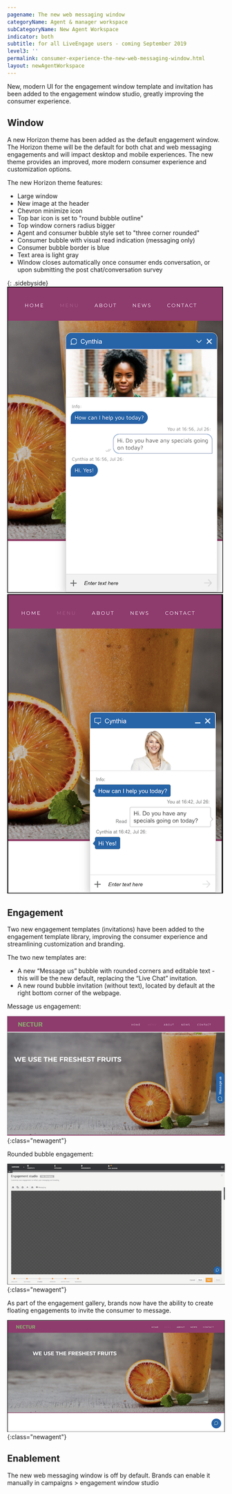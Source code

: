 ```yaml
---
pagename: The new web messaging window
categoryName: Agent & manager workspace
subCategoryName: New Agent Workspace
indicator: both
subtitle: for all LiveEngage users - coming September 2019
level3: ''
permalink: consumer-experience-the-new-web-messaging-window.html
layout: newAgentWorkspace
---
```


New, modern UI for the engagement window template and invitation has been added to the engagement window studio, greatly improving the consumer experience.

## Window

A new Horizon theme has been added as the default engagement window. The Horizon theme will be the default for both chat and web messaging engagements and will impact desktop and mobile experiences. The new theme provides an improved, more modern consumer experience and customization options.

The new Horizon theme features: 
* Large window
* New image at the header
* Chevron minimize icon
* Top bar icon is set to "round bubble outline"
* Top window corners radius bigger
* Agent and consumer bubble style set to "three corner rounded"
* Consumer bubble with visual read indication (messaging only)
* Consumer bubble border is blue
* Text area is light gray
* Window closes automatically once consumer ends conversation, or upon submitting the post chat/conversation survey

{: .sidebyside}
![](/img/week-of-august-5th-3.png)![](/img/week-of-august-5th-4.png)

## Engagement 

Two new engagement templates (invitations) have been added to the engagement template library, improving the consumer experience and streamlining customization and branding. 

The two new templates are:
* A new “Message us” bubble with rounded corners and editable text - this will be the new default, replacing the “Live Chat” invitation.
* A new round bubble invitation (without text), located by default at the right bottom corner of the webpage.

Message us engagement: 

![](/img/week-of-august-5th-8.png){:class="newagent"}

Rounded bubble engagement:

![](/img/week-of-august-5th-7.png){:class="newagent"}

As part of the engagement gallery, brands now have the ability to create floating engagements to invite the consumer to message. 

![](/img/week-of-august-5th-16.png){:class="newagent"}

## Enablement

The new web messaging window is off by default. Brands can enable it manually in campaigns > engagement window studio
